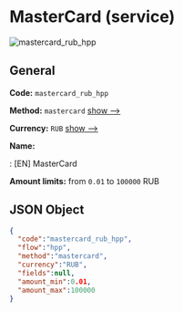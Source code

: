 
# MasterCard (service) 
![mastercard_rub_hpp](https://static.openfintech.io/payment_methods/mastercard_rub_hpp/logo.svg?w=400&c=v0.59.26#w200)  

## General 
 
**Code:** `mastercard_rub_hpp` 
 
**Method:** `mastercard` 
 [show -->](/payment-methods/mastercard/) 
 
**Currency:** `RUB` [show -->](/currencies/RUB/) 
 
**Name:** 
 
:	[EN] MasterCard 
 
**Amount limits:** from `0.01` to `100000` RUB 

## JSON Object 

```json
{
  "code":"mastercard_rub_hpp",
  "flow":"hpp",
  "method":"mastercard",
  "currency":"RUB",
  "fields":null,
  "amount_min":0.01,
  "amount_max":100000
}
```  
